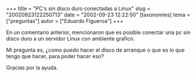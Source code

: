 +++
title = "PC's sin disco duro conectadas a Linux"
slug = "20020923122250713"
date = "2002-09-23 12:22:50"
[taxonomies]
tema = ["preguntas"]
autor = ["Eduardo Figueroa"]
+++

En un comentario anterior, mencionaron que es posible conectar una pc
sin disco duro a un servidor Linux con ambiente grafico.

Mi pregunta es, ¿como puedo hacer el disco de arranque o que es lo que
tengo que hacer, para poder hacer eso?

Gracias por la ayuda.

